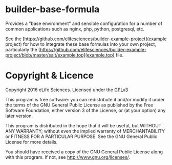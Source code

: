 # builder-base-formula 

Provides a "base environment" and sensible configuration for a number of common 
applications such as nginx, php, python, postgresql, etc.

See the [https://github.com/elifesciences/builder-example-project](example project)
for how to integrate these base formulas into your own project, particularly the
[https://github.com/elifesciences/builder-example-project/blob/master/salt/example.top](example.top)
file.

# Copyright & Licence

Copyright 2016 eLife Sciences. Licensed under the [GPLv3](LICENCE.txt)

This program is free software: you can redistribute it and/or modify
it under the terms of the GNU General Public License as published by
the Free Software Foundation, either version 3 of the License, or
(at your option) any later version.

This program is distributed in the hope that it will be useful,
but WITHOUT ANY WARRANTY; without even the implied warranty of
MERCHANTABILITY or FITNESS FOR A PARTICULAR PURPOSE.  See the
GNU General Public License for more details.

You should have received a copy of the GNU General Public License
along with this program.  If not, see <http://www.gnu.org/licenses/>.
